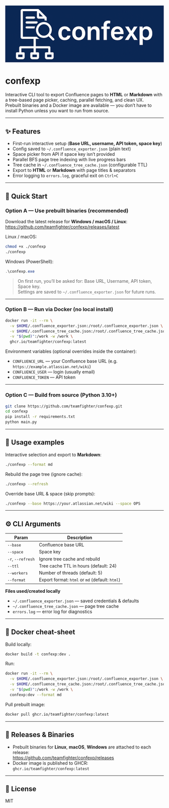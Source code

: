 ![confexp social preview](docs/social_preview.png)
# confexp

Interactive CLI tool to export Confluence pages to **HTML** or **Markdown** with a tree-based page picker, caching, parallel fetching, and clean UX.  
Prebuilt binaries and a Docker image are available — you don’t have to install Python unless you want to run from source.

---

## ✨ Features

- First-run interactive setup (**Base URL, username, API token, space key**)
- Config saved to `~/.confluence_exporter.json` (plain text)
- Space picker from API if space key isn’t provided
- Parallel BFS page tree indexing with live progress bars
- Tree cache in `~/.confluence_tree_cache.json` (configurable TTL)
- Export to **HTML** or **Markdown** with page titles & separators
- Error logging to `errors.log`, graceful exit on `Ctrl+C`

---

## 🚀 Quick Start

### Option A — Use prebuilt binaries (recommended)
Download the latest release for **Windows / macOS / Linux**:  
https://github.com/teamfighter/confexp/releases/latest

Linux / macOS:
```bash
chmod +x ./confexp
./confexp
```

Windows (PowerShell):
```powershell
.\confexp.exe
```

> On first run, you’ll be asked for: Base URL, Username, API token, Space key.  
> Settings are saved to `~/.confluence_exporter.json` for future runs.

---

### Option B — Run via Docker (no local install)
```bash
docker run -it --rm \
  -v $HOME/.confluence_exporter.json:/root/.confluence_exporter.json \
  -v $HOME/.confluence_tree_cache.json:/root/.confluence_tree_cache.json \
  -v "$(pwd)":/work -w /work \
  ghcr.io/teamfighter/confexp:latest
```

Environment variables (optional overrides inside the container):
- `CONFLUENCE_URL` — your Confluence base URL (e.g. `https://example.atlassian.net/wiki`)
- `CONFLUENCE_USER` — login (usually email)
- `CONFLUENCE_TOKEN` — API token

---

### Option C — Build from source (Python 3.10+)
```bash
git clone https://github.com/teamfighter/confexp.git
cd confexp
pip install -r requirements.txt
python main.py
```

---

## 🧭 Usage examples

Interactive selection and export to **Markdown**:
```bash
./confexp --format md
```

Rebuild the page tree (ignore cache):
```bash
./confexp --refresh
```

Override base URL & space (skip prompts):
```bash
./confexp --base https://your.atlassian.net/wiki --space OPS
```

---

## ⚙ CLI Arguments

| Param              | Description                                             |
|--------------------|---------------------------------------------------------|
| `--base`           | Confluence base URL                                     |
| `--space`          | Space key                                               |
| `-r`, `--refresh`  | Ignore tree cache and rebuild                           |
| `--ttl`            | Tree cache TTL in hours (default: 24)                   |
| `--workers`        | Number of threads (default: 5)                          |
| `--format`         | Export format: `html` or `md` (default: `html`)         |

**Files used/created locally**
- `~/.confluence_exporter.json` — saved credentials & defaults
- `~/.confluence_tree_cache.json` — page tree cache
- `errors.log` — error log for diagnostics

---

## 🐳 Docker cheat-sheet

Build locally:
```bash
docker build -t confexp:dev .
```

Run:
```bash
docker run -it --rm \
  -v $HOME/.confluence_exporter.json:/root/.confluence_exporter.json \
  -v $HOME/.confluence_tree_cache.json:/root/.confluence_tree_cache.json \
  -v "$(pwd)":/work -w /work \
  confexp:dev --format md
```

Pull prebuilt image:
```bash
docker pull ghcr.io/teamfighter/confexp:latest
```

---

## 🔧 Releases & Binaries

- Prebuilt binaries for **Linux**, **macOS**, **Windows** are attached to each release:  
  https://github.com/teamfighter/confexp/releases
- Docker image is published to GHCR:  
  `ghcr.io/teamfighter/confexp:latest`

---

## 📝 License

MIT
